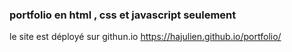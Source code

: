 ### portfolio en html , css et javascript seulement 
le site est déployé sur githun.io https://hajulien.github.io/portfolio/
